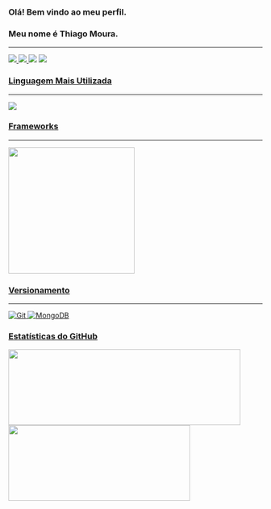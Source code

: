 ### Olá! Bem vindo ao meu perfil.
### Meu nome é Thiago Moura.
---
<div align="left">    
  <a href="https://github.com/tmoura1981" alt="github" target="_blank">
    <img src="https://img.shields.io/badge/GitHub-000000?&style=flat-square&logo=GitHub&logoColor=white">

 <a href="https://www.linkedin.com/in/thiagomoura-pythondev" alt="linkedin" target="_blank">
    <img src="https://img.shields.io/badge/LinkedIn-%230077B5.svg?&style=flat-square&logo=linkedin&logoColor=white">
  </a>
    
<a href="https://wa.me/5512997883117" alt="WhatsApp" target="_blank">
  <img src="https://img.shields.io/badge/-WhatsApp-25d366?style=flat-square&labelColor=25d366&logo=whatsapp&logoColor=white&link=https://wa.me/5512997883117"/></a>    

<a href="mailto:tmoura1981@gmail.com" alt="gmail" target="_blank">
    <img src="https://img.shields.io/badge/-Gmail-FF0000?style=flat-square&labelColor=FF0000&logo=gmail&logoColor=white&link=mailto:tassiofernandescosta@gmail.com" />

  
### Linguagem Mais Utilizada
---

  <img src="https://img.icons8.com/color/48/000000/python--v1.png"/>
  
### Frameworks
---
  <img src="https://img.shields.io/badge/Django-092E20?style=for-the-badge&logo=django&logoColor=white" width="250"/>

### Versionamento
---
  ![Git](https://img.shields.io/badge/-Git-333333?style=flat&logo=git)
  ![MongoDB](https://img.shields.io/badge/-GitHub-333333?style=flat&logo=github)

 ### Estatísticas do GitHub
<p align="left">
    <a href="https://github.com/tmoura1981">
    <img height="150" width="460" src="https://github-readme-stats.vercel.app/api?username=tmoura1981&show_icons=true&theme=dark" />
<a/>
    <img height="150" width="360" src="https://github-readme-stats-eight-theta.vercel.app/api/top-langs/?username=tmoura1981&layout=compact&langs_count=8&theme=dark&include_all_commits=true&count_private=true"/>
